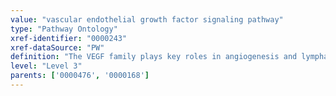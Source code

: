 ```yaml
---
value: "vascular endothelial growth factor signaling pathway"
type: "Pathway Ontology"
xref-identifier: "0000243"
xref-dataSource: "PW"
definition: "The VEGF family plays key roles in angiogenesis and lymphangiogenesis. Through their receptors, VEGFs can initiate a diverse and complex network of signaling cascades. Deregulation of VEGFs mediated pathways, mostly through upregulation of VEGFs expression, has been implicated in a number of conditions, primarily cancer."
level: "Level 3"
parents: ['0000476', '0000168']
---
```

